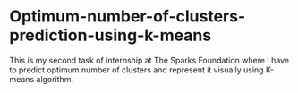 # Optimum-number-of-clusters-prediction-using-k-means
This is my second task of internship at The Sparks Foundation where I have to predict optimum number of clusters and represent it visually using K-means algorithm.
